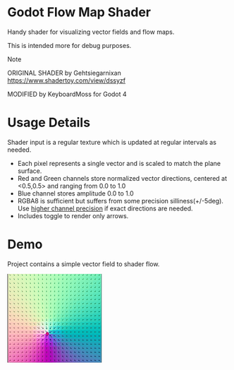 # Godot Flow Map Shader
Handy shader for visualizing vector fields and flow maps. 

This is intended more for debug purposes.

> [!NOTE]
> ORIGINAL SHADER by Gehtsiegarnixan https://www.shadertoy.com/view/dssyzf
> 
> MODIFIED by KeyboardMoss for Godot 4

# Usage Details
Shader input is a regular texture which is updated at regular intervals as needed.
- Each pixel represents a single vector and is scaled to match the plane surface.
- Red and Green channels store normalized vector directions, centered at <0.5,0.5> and ranging from 0.0 to 1.0
- Blue channel stores amplitude 0.0 to 1.0
- RGBA8 is sufficient but suffers from some precision silliness(+/-5deg).  Use [higher channel precision](https://docs.godotengine.org/en/stable/classes/class_image.html#enumerations) if exact directions are needed.
- Includes toggle to render only arrows.

# Demo
Project contains a simple vector field to shader flow.  

![Arrows pointing at an orbiting moon](./animation.gif)
